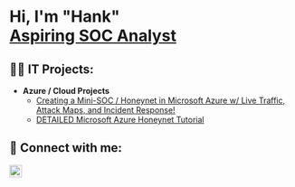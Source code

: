 <h1>Hi, I'm "Hank" <br/><a href="https://www.linkedin.com/in/matthannah1211/">Aspiring SOC Analyst</a> </h1>

<h2>👨‍💻 IT Projects:</h2>

- <b>Azure / Cloud Projects</b>
  - [Creating a Mini-SOC / Honeynet in Microsoft Azure w/ Live Traffic, Attack Maps, and Incident Response!](https://github.com/Hank-Rutherford-Hill/Azure-mini-SOC)
  - [DETAILED Microsoft Azure Honeynet Tutorial](https://github.com/Hank-Rutherford-Hill/How-To-Create-a-Basic-Honeynet-In-Azure)

<h2> 🤳 Connect with me:</h2>


[<img align="left" alt="matthewhannah1211 | LinkedIn" width="22px" src="https://cdn.jsdelivr.net/npm/simple-icons@v3/icons/linkedin.svg" />][linkedin]

[linkedin]: https://linkedin.com/in/matthewhannah1211

<!--
**joshmadakor1/joshmadakor1** is a ✨ _special_ ✨ repository because its `README.md` (this file) appears on your GitHub profile.

Here are some ideas to get you started:

- 🔭 I’m currently working on ...
- 🌱 I’m currently learning ...
- 👯 I’m looking to collaborate on ...
- 🤔 I’m looking for help with ...
- 💬 Ask me about ...
- 📫 How to reach me: ...
- 😄 Pronouns: ...
- ⚡ Fun fact: ...
-->
